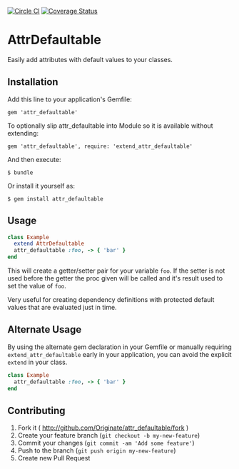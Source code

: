 [![Circle CI](https://circleci.com/gh/Originate/attr_defaultable.svg?style=svg)](https://circleci.com/gh/Originate/attr_defaultable)
[![Coverage Status](https://coveralls.io/repos/Originate/attr_defaultable/badge.svg?branch=master&service=github)](https://coveralls.io/github/Originate/attr_defaultable?branch=master)

# AttrDefaultable

Easily add attributes with default values to your classes.

## Installation

Add this line to your application's Gemfile:

    gem 'attr_defaultable'

To optionally slip attr_defaultable into Module so it is available without extending:

    gem 'attr_defaultable', require: 'extend_attr_defaultable'

And then execute:

    $ bundle

Or install it yourself as:

    $ gem install attr_defaultable

## Usage

```ruby
class Example
  extend AttrDefaultable
  attr_defaultable :foo, -> { 'bar' }
end
```

This will create a getter/setter pair for your variable `foo`. If the setter is not used before the getter
the proc given will be called and it's result used to set the value of `foo`.

Very useful for creating dependency definitions with protected default values that are evaluated just in time.

## Alternate Usage

By using the alternate gem declaration in your Gemfile or manually
requiring `extend_attr_defaultable` early in your application, you can avoid the explicit `extend`
in your class.

```ruby
class Example
  attr_defaultable :foo, -> { 'bar' }
end
```


## Contributing

1. Fork it ( http://github.com/Originate/attr_defaultable/fork )
2. Create your feature branch (`git checkout -b my-new-feature`)
3. Commit your changes (`git commit -am 'Add some feature'`)
4. Push to the branch (`git push origin my-new-feature`)
5. Create new Pull Request
